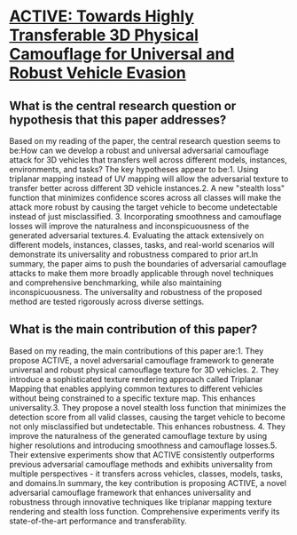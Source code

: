 # [ACTIVE: Towards Highly Transferable 3D Physical Camouflage for Universal   and Robust Vehicle Evasion](https://arxiv.org/abs/2308.07009)

## What is the central research question or hypothesis that this paper addresses?

Based on my reading of the paper, the central research question seems to be:How can we develop a robust and universal adversarial camouflage attack for 3D vehicles that transfers well across different models, instances, environments, and tasks? The key hypotheses appear to be:1. Using triplanar mapping instead of UV mapping will allow the adversarial texture to transfer better across different 3D vehicle instances.2. A new "stealth loss" function that minimizes confidence scores across all classes will make the attack more robust by causing the target vehicle to become undetectable instead of just misclassified. 3. Incorporating smoothness and camouflage losses will improve the naturalness and inconspicuousness of the generated adversarial textures.4. Evaluating the attack extensively on different models, instances, classes, tasks, and real-world scenarios will demonstrate its universality and robustness compared to prior art.In summary, the paper aims to push the boundaries of adversarial camouflage attacks to make them more broadly applicable through novel techniques and comprehensive benchmarking, while also maintaining inconspicuousness. The universality and robustness of the proposed method are tested rigorously across diverse settings.


## What is the main contribution of this paper?

Based on my reading, the main contributions of this paper are:1. They propose ACTIVE, a novel adversarial camouflage framework to generate universal and robust physical camouflage texture for 3D vehicles. 2. They introduce a sophisticated texture rendering approach called Triplanar Mapping that enables applying common textures to different vehicles without being constrained to a specific texture map. This enhances universality.3. They propose a novel stealth loss function that minimizes the detection score from all valid classes, causing the target vehicle to become not only misclassified but undetectable. This enhances robustness. 4. They improve the naturalness of the generated camouflage texture by using higher resolutions and introducing smoothness and camouflage losses.5. Their extensive experiments show that ACTIVE consistently outperforms previous adversarial camouflage methods and exhibits universality from multiple perspectives - it transfers across vehicles, classes, models, tasks, and domains.In summary, the key contribution is proposing ACTIVE, a novel adversarial camouflage framework that enhances universality and robustness through innovative techniques like triplanar mapping texture rendering and stealth loss function. Comprehensive experiments verify its state-of-the-art performance and transferability.
